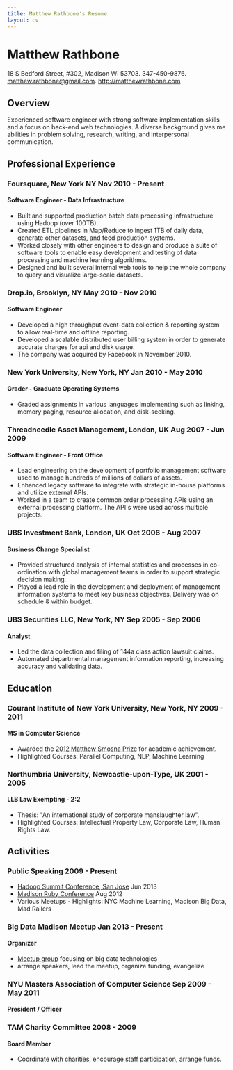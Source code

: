 ```yaml
---
title: Matthew Rathbone's Resume
layout: cv
---
```


# Matthew Rathbone
<span class="subtitle">18 S Bedford Street, #302, Madison WI 53703. 347-450-9876. matthew.rathbone@gmail.com. <a href="http://matthewrathbone.com">http://matthewrathbone.com</a></span>

## Overview

Experienced software engineer with strong software implementation skills and a focus on back-end web technologies. 
A diverse background gives me abilities in problem solving, research, writing, and interpersonal communication.


## Professional Experience

### Foursquare, New York NY <span class="date">Nov 2010 - Present</span>
#### Software Engineer - Data Infrastructure

- Built and supported production batch data processing infrastructure using Hadoop (over 100TB).
- Created ETL pipelines in Map/Reduce to ingest 1TB of daily data, generate other datasets, and feed production systems.
- Worked closely with other engineers to design and produce a suite of software tools to enable easy development and testing of data processing and machine learning algorithms.
- Designed and built several internal web tools to help the whole company to query and visualize large-scale datasets.

### Drop.io, Brooklyn, NY <span class="date">May 2010 - Nov 2010</span>
#### Software Engineer

- Developed a high throughput event-data collection & reporting system to allow real-time and offline reporting.
- Developed a scalable distributed user billing system in order to generate accurate charges for api and disk usage.
- The company was acquired by Facebook in November 2010.

### New York University, New York, NY <span class="date">Jan 2010 - May 2010</span>
#### Grader - Graduate Operating Systems

- Graded assignments in various languages implementing such as linking, memory paging, resource allocation, and disk-seeking.

### Threadneedle Asset Management, London, UK <span class="date">Aug 2007 - Jun 2009</span>
#### Software Engineer - Front Office

- Lead engineering on the development of portfolio management software used to manage hundreds of millions of dollars of assets.
- Enhanced legacy software to integrate with strategic in-house platforms and utilize external APIs.
- Worked in a team to create common order processing APIs using an external processing platform. The API's were used across multiple projects.

### UBS Investment Bank, London, UK <span class="date">Oct 2006 - Aug 2007</span>
#### Business Change Specialist

- Provided structured analysis of internal statistics and processes in co-ordination with global management teams in order to support strategic decision making.
- Played a lead role in the development and deployment of management information systems to meet key business objectives. Delivery was on schedule & within budget.

### UBS Securities LLC, New York, NY <span class="date">Sep 2005 - Sep 2006</span>
#### Analyst

- Led the data collection and filing of 144a class action lawsuit claims.
- Automated departmental management information reporting, increasing accuracy and validating data.


## Education

### Courant Institute of New York University, New York, NY <span class="date">2009 - 2011</span>
#### MS in Computer Science

- Awarded the [2012 Matthew Smosna Prize][prize] for academic achievement.
- Highlighted Courses: Parallel Computing, NLP, Machine Learning

### Northumbria University, Newcastle-upon-Type, UK <span class="date">2001 - 2005</span>
#### LLB Law Exempting - 2:2

- Thesis: "An international study of corporate manslaughter law".
- Highlighted Courses: Intellectual Property Law, Corporate Law, Human Rights Law.


## Activities

### Public Speaking <span class="date">2009 - Present</span>

- [Hadoop Summit Conference, San Jose][hadoop-summit] <span class="date">Jun 2013</span>
- [Madison Ruby Conference][madison-ruby] <span class="date">Aug 2012</span>
- Various Meetups - Highlights: NYC Machine Learning, Madison Big Data, Mad Railers

### Big Data Madison Meetup <span class="date">Jan 2013 - Present</span>
#### Organizer

- [Meetup group][big-data] focusing on big data technologies
- arrange speakers, lead the meetup, organize funding, evangelize

### NYU Masters Association of Computer Science <span class="date">Sep 2009 - May 2011</span>
####  President / Officer

### TAM Charity Committee <span class="date">2008 - 2009</span>
#### Board Member

- Coordinate with charities, encourage staff participation, arrange funds.

[me]:http://matthewrathbone.com
[hadoop-summit]:http://www.youtube.com/watch?v=V07Kuo41A8M
[madison-ruby]:http://www.youtube.com/watch?v=jCzTD2Fpb-Y
[prize]:http://cims.nyu.edu/webapps/content/programs/prizes/prizes_12
[big-data]:http://meetup.com/BigDataMadison
